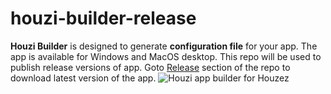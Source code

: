 # houzi-builder-release

**Houzi Builder** is designed to generate **configuration file** for your app. The app is available for Windows and MacOS desktop. This repo will be used to publish release versions of app.
Goto [Release](https://github.com/AdilSoomro/houzi-builder-release/releases) section of the repo to download latest version of the app.
![Houzi app builder for Houzez](assets/config.png)
